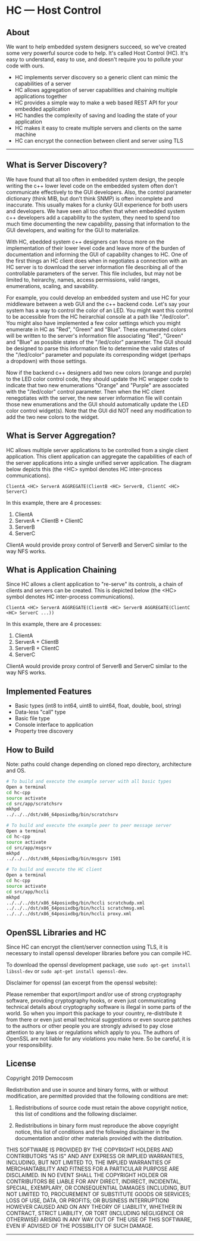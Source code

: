 HC — Host Control
==================

## About

We want to help embedded system designers succeed, so we've created some very powerful source code to help. It's called Host Control (HC). It's easy to understand, easy to use, and doesn't require you to pollute your code with ours.

- HC implements server discovery so a generic client can mimic the capabilities of a server
- HC allows aggregation of server capabilities and chaining multiple applications together
- HC provides a simple way to make a web based REST API for your embedded application
- HC handles the complexity of saving and loading the state of your application
- HC makes it easy to create multiple servers and clients on the same machine
- HC can encrypt the connection between client and server using TLS

---

## What is Server Discovery?

We have found that all too often in embedded system design, the people writing the c++ lower level code on the embedded system often don't communicate effectively to the GUI developers. Also, the control parameter dictionary (think MIB, but don't think SNMP) is often incomplete and inaccurate. This usually makes for a clunky GUI experience for both users and developers. We have seen all too often that when embedded system c++ developers add a capability to the system, they need to spend too much time documenting the new capability, passing that information to the GUI developers, and waiting for the GUI to materialize.

With HC, ebedded system c++ designers can focus more on the implementation of their lower level code and leave more of the burden of documentation and informing the GUI of capability changes to HC. One of the first things an HC client does when in negotiates a connection with an HC server is to download the server information file describing all of the controllable parameters of the server. This file includes, but may not be limited to, heirarchy, names, access permissions, valid ranges, enumerations, scaling, and savability.

For example, you could develop an embedded system and use HC for your middleware between a web GUI and the c++ backend code. Let's say your system has a way to control the color of an LED. You might want this control to be accessible from the HC heirarchial console at a path like "/led/color". You might also have implemented a few color settings which you might enumerate in HC as "Red", "Green" and "Blue". These enumerated colors will be written to the server's information file associating "Red", "Green" and "Blue" as possible states of the "/led/color" parameter. The GUI should be designed to parse this information file to determine the valid states of the "/led/color" parameter and populate its corresponding widget (perhaps a dropdown) with those settings.

Now if the backend c++ designers add two new colors (orange and purple) to the LED color control code, they should update the HC wrapper code to indicate that two new enumerations "Orange" and "Purple" are associated with the "/led/color" control parameter. Then when the HC client renegotiates with the server, the new server information file will contain those new enumerations and the GUI should automatically update the LED color control widget(s). Note that the GUI did NOT need any modification to add the two new colors to the widget.

## What is Server Aggregation?

HC allows multiple server applications to be controlled from a single client application. This client application can aggregate the capabilities of each of the server applications into a single unified server application. The diagram below depicts this (the \<HC> symbol denotes HC inter-process communications).

`ClientA <HC> ServerA AGGREGATE(ClientB <HC> ServerB, ClientC <HC> ServerC)`

In this example, there are 4 processes:
1. ClientA
2. ServerA + ClientB + ClientC
3. ServerB
4. ServerC

ClientA would provide proxy control of ServerB and ServerC similar to the way NFS works.

## What is Application Chaining

Since HC allows a client application to "re-serve" its controls, a chain of clients and servers can be created. This is depicted below (the \<HC> symbol denotes HC inter-process communications).

`ClientA <HC> ServerA AGGREGATE(ClientB <HC> ServerB AGGREGATE(ClientC <HC> ServerC ...))`

In this example, there are 4 processes:
   1. ClientA
   2. ServerA + ClientB
   3. ServerB + ClientC
   4. ServerC

ClientA would provide proxy control of ServerB and ServerC similar to the way NFS works.

## Implemented Features

* Basic types (int8 to int64, uint8 to uint64, float, double, bool, string)
* Data-less "call" type
* Basic file type
* Console interface to application
* Property tree discovery

## How to Build

Note: paths could change depending on cloned repo directory, architecture and OS.

```bash
# To build and execute the example server with all basic types
Open a terminal
cd hc-cpp
source activate
cd src/app/scratchsrv
mkhpd
../../../dst/x86_64posixdbg/bin/scratchsrv

# To build and execute the example peer to peer message server
Open a terminal
cd hc-cpp
source activate
cd src/app/msgsrv
mkhpd
../../../dst/x86_64posixdbg/bin/msgsrv 1501

# To build and execute the HC client
Open a terminal
cd hc-cpp
source activate
cd src/app/hccli
mkhpd
../../../dst/x86_64posixdbg/bin/hccli scratchudp.xml
../../../dst/x86_64posixdbg/bin/hccli scratchmsg.xml
../../../dst/x86_64posixdbg/bin/hccli proxy.xml
```


## OpenSSL Libraries and HC

Since HC can encrypt the client/server connection using TLS, it is necessary to install openssl developer libraries before you can compile HC.

To download the openssl development package, use ```sudo apt-get install libssl-dev``` or ```sudo apt-get install openssl-dev```.

Disclaimer for openssl (an excerpt from the openssl website):

Please remember that export/import and/or use of strong cryptography software, providing cryptography hooks, or even just communicating technical details about cryptography software is illegal in some parts of the world. So when you import this package to your country, re-distribute it from there or even just email technical suggestions or even source patches to the authors or other people you are strongly advised to pay close attention to any laws or regulations which apply to you. The authors of OpenSSL are not liable for any violations you make here. So be careful, it is your responsibility.

## License

Copyright 2019 Democosm

Redistribution and use in source and binary forms, with or without
modification, are permitted provided that the following conditions are met:

1. Redistributions of source code must retain the above copyright notice,
   this list of conditions and the following disclaimer.

2. Redistributions in binary form must reproduce the above copyright notice,
   this list of conditions and the following disclaimer in the documentation
   and/or other materials provided with the distribution.

THIS SOFTWARE IS PROVIDED BY THE COPYRIGHT HOLDERS AND CONTRIBUTORS "AS IS"
AND ANY EXPRESS OR IMPLIED WARRANTIES, INCLUDING, BUT NOT LIMITED TO, THE
IMPLIED WARRANTIES OF MERCHANTABILITY AND FITNESS FOR A PARTICULAR PURPOSE
ARE DISCLAIMED. IN NO EVENT SHALL THE COPYRIGHT HOLDER OR CONTRIBUTORS BE
LIABLE FOR ANY DIRECT, INDIRECT, INCIDENTAL, SPECIAL, EXEMPLARY, OR
CONSEQUENTIAL DAMAGES (INCLUDING, BUT NOT LIMITED TO, PROCUREMENT OF
SUBSTITUTE GOODS OR SERVICES; LOSS OF USE, DATA, OR PROFITS; OR BUSINESS
INTERRUPTION) HOWEVER CAUSED AND ON ANY THEORY OF LIABILITY, WHETHER IN
CONTRACT, STRICT LIABILITY, OR TORT (INCLUDING NEGLIGENCE OR OTHERWISE)
ARISING IN ANY WAY OUT OF THE USE OF THIS SOFTWARE, EVEN IF ADVISED OF THE
POSSIBILITY OF SUCH DAMAGE.

---
